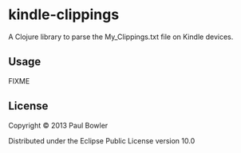 # kindle-clippings

A Clojure library to parse the My_Clippings.txt file on Kindle devices.

## Usage

FIXME

## License

Copyright © 2013 Paul Bowler

Distributed under the Eclipse Public License version 10.0